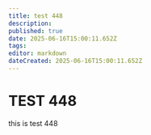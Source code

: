 ```yaml
---
title: test 448
description: 
published: true
date: 2025-06-16T15:00:11.652Z
tags: 
editor: markdown
dateCreated: 2025-06-16T15:00:11.652Z
---
```


# TEST 448
this is test 448
